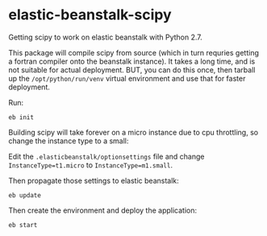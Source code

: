 elastic-beanstalk-scipy
=======================

Getting scipy to work on elastic beanstalk with Python 2.7.

This package will compile scipy from source (which in turn requries getting a fortran compiler onto the beanstalk instance).  It takes a long time, and is not suitable for actual deployment.  BUT, you can do this once, then tarball up the `/opt/python/run/venv` virtual environment and use that for faster deployment.

Run:

```
eb init
```
Building scipy will take forever on a micro instance due to cpu throttling, so change the instance type to
a small:

Edit the `.elasticbeanstalk/optionsettings` file and change `InstanceType=t1.micro` to `InstanceType=m1.small`.

Then propagate those settings to elastic beanstalk:

```
eb update
```

Then create the environment and deploy the application:
```
eb start
``` 

